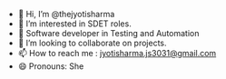 - 👋 Hi, I’m @thejyotisharma
- 👀 I’m interested in SDET roles.
- 🌱 Software developer in Testing and Automation
- 💞️ I’m looking to collaborate on projects.
- 📫 How to reach me : jyotisharma.js3031@gmail.com
- 😄 Pronouns: She
  

<!---
thejyotisharma/thejyotisharma is a ✨ special ✨ repository because its `README.md` (this file) appears on your GitHub profile.
You can click the Preview link to take a look at your changes.
--->
